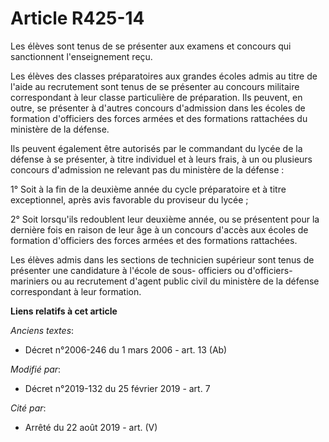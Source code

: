 # Article R425-14

Les élèves sont tenus de se présenter aux examens et concours qui sanctionnent l'enseignement reçu.

Les élèves des classes préparatoires aux grandes écoles admis au titre de l'aide au recrutement sont tenus de se présenter au
concours militaire correspondant à leur classe particulière de préparation. Ils peuvent, en outre, se présenter à d'autres
concours d'admission dans les écoles de formation d'officiers des forces armées et des formations rattachées du ministère de
la défense.

Ils peuvent également être autorisés par le commandant du lycée de la défense à se présenter, à titre individuel et à leurs
frais, à un ou plusieurs concours d'admission ne relevant pas du ministère de la défense :

1° Soit à la fin de la deuxième année du cycle préparatoire et à titre exceptionnel, après avis favorable du proviseur du
lycée ;

2° Soit lorsqu'ils redoublent leur deuxième année, ou se présentent pour la dernière fois en raison de leur âge à un concours
d'accès aux écoles de formation d'officiers des forces armées et des formations rattachées.

Les élèves admis dans les sections de technicien supérieur sont tenus de présenter une candidature à l'école de sous-
officiers ou d'officiers-mariniers ou au recrutement d'agent public civil du ministère de la défense correspondant à leur
formation.

**Liens relatifs à cet article**

_Anciens textes_:

  - Décret n°2006-246 du 1 mars 2006 - art. 13 (Ab)

_Modifié par_:

  - Décret n°2019-132 du 25 février 2019 - art. 7

_Cité par_:

  - Arrêté du 22 août 2019 - art. (V)
